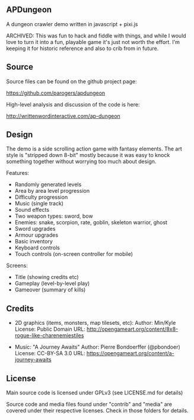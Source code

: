 APDungeon
---------

A dungeon crawler demo written in javascript + pixi.js

ARCHIVED: This was fun to hack and fiddle with things, and while I would love to turn it into a fun, playable game it's just not worth the effort. I'm keeping it for historic reference and also to crib from in future.

Source
------

Source files can be found on the github project page:

<https://github.com/parogers/apdungeon>

High-level analysis and discussion of the code is here:

<http://writtenwordinteractive.com/ap-dungeon>

Design
------

The demo is a side scrolling action game with fantasy elements. The art
style is "stripped down 8-bit" mostly because it was easy to knock something
together without worrying too much about design.

Features:

* Randomly generated levels
* Area by area level progression
* Difficulty progression
* Music (single track)
* Sound effects
* Two weapon types: sword, bow
* Enemies: snake, scorpion, rate, goblin, skeleton warrior, ghost
* Sword upgrades
* Armour upgrades
* Basic inventory
* Keyboard controls
* Touch controls (on-screen controller for mobile)

Screens:

* Title (showing credits etc)
* Gameplay (level-by-level play)
* Gameover (summary of kills)

Credits
-------

* 2D graphics (items, monsters, map tilesets, etc):
  Author: Min/Kyle
  License: Public Domain
  URL: <http://opengameart.org/content/8x8-rogue-like-charenemiestiles>

* Music: "A Journey Awaits"
  Author: Pierre Bondoerffer (@pbondoer)
  License: CC-BY-SA 3.0
  URL: <https://opengameart.org/content/a-journey-awaits>

License
-------

Main source code is licensed under GPLv3 (see LICENSE.md for details)

Source code and media files found under "contrib" and "media" are covered
under their respective licenses. Check in those folders for details.
